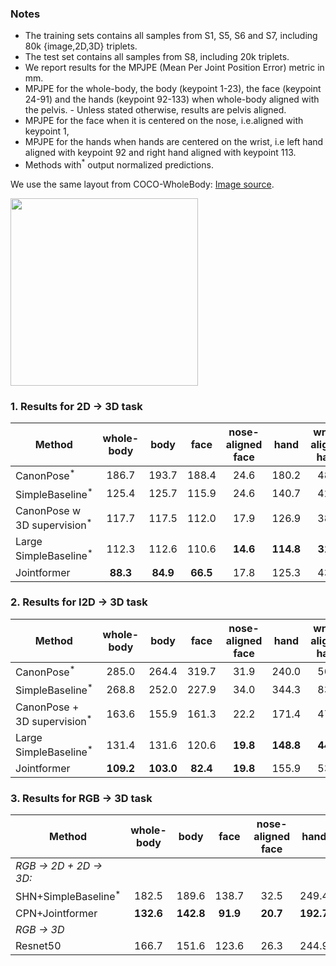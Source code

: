 
### Notes

- The training sets contains all samples from S1, S5, S6 and S7, including 80k {image,2D,3D} triplets.
- The test set contains all samples from S8, including 20k triplets. 
- We report results for the MPJPE (Mean Per Joint Position Error) metric in mm. 
- MPJPE for the whole-body, the body (keypoint 1-23), the face (keypoint 24-91) and the hands (keypoint 92-133) when whole-body aligned with the pelvis. - Unless stated otherwise, results are pelvis aligned.
- MPJPE for the face when it is centered on the nose, i.e.aligned with keypoint 1,
- MPJPE for the hands when hands are centered on the wrist, i.e left hand aligned with keypoint 92 and right hand aligned with keypoint 113.
- Methods with<sup>*</sup> output normalized predictions.

We use the same layout from COCO-WholeBody: [Image source](https://github.com/jin-s13/COCO-WholeBody).

<img src="imgs/Fig2_anno.png" width="300" height="300">


### 1. Results for 2D &rarr; 3D task

| Method | whole-body | body | face  | nose-aligned face | hand | wrist-aligned hand |
|--------|:------------:|:------:|:-------:|:-------------------:|:------:|:--------------------:| 
CanonPose<sup>*</sup> | 186.7 | 193.7 | 188.4 | 24.6 | 180.2 | 48.9 |
SimpleBaseline<sup>*</sup> | 125.4 | 125.7 | 115.9 | 24.6 | 140.7 | 42.5 |
CanonPose w 3D supervision<sup>*</sup> | 117.7 | 117.5 | 112.0 | 17.9 | 126.9 | 38.3 |
Large SimpleBaseline<sup>*</sup> | 112.3 | 112.6 | 110.6 | **14.6** | **114.8**| **31.7** |
Jointformer | **88.3** | **84.9** | **66.5** | 17.8 | 125.3 | 43.7 |


### 2. Results for I2D &rarr; 3D task

| Method | whole-body | body | face  | nose-aligned face | hand | wrist-aligned hand |
|--------|:------------:|:------:|:-------:|:-------------------:|:------:|:--------------------:| 
CanonPose<sup>*</sup> | 285.0 | 264.4 | 319.7 | 31.9 | 240.0 | 56.2 |
SimpleBaseline<sup>*</sup> | 268.8 | 252.0 | 227.9 | 34.0 | 344.3 | 83.4 |
CanonPose + 3D supervision<sup>*</sup> | 163.6 | 155.9 | 161.3 | 22.2 | 171.4 | 47.4 |
Large SimpleBaseline<sup>*</sup> | 131.4 | 131.6 | 120.6 | **19.8** | **148.8** | **44.8** |
Jointformer | **109.2** | **103.0** | **82.4** | **19.8** | 155.9 | 53.5 |
 

### 3. Results for RGB &rarr; 3D task

| Method | whole-body | body | face  | nose-aligned face | hand | wrist-aligned hand |
|--------|:------------:|:------:|:-------:|:-------------------:|:------:|:--------------------:| 
*RGB &rarr; 2D + 2D &rarr; 3D:* | | | | | | |
SHN+SimpleBaseline$^*$ | 182.5 | 189.6 | 138.7 | 32.5 | 249.4 | 64.3 |
CPN+Jointformer | **132.6** | **142.8** | **91.9** | **20.7** | **192.7** | **56.9** |
*RGB &rarr; 3D* | | | | | | |
Resnet50 | 166.7 | 151.6 | 123.6 | 26.3 | 244.9 | 63.1 |
